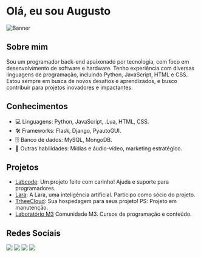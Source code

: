 # Olá, eu sou Augusto

![Banner](https://blog.csptecnologia.com/wp-content/uploads/2021/03/As-9-linguagens-de-programacao-em-alta-no-mercado-1.png)

## Sobre mim
Sou um programador back-end apaixonado por tecnologia, com foco em desenvolvimento de software e hardware. Tenho experiência com diversas linguagens de programação, incluindo Python, JavaScript, HTML e CSS. Estou sempre em busca de novos desafios e aprendizados, e busco contribuir para projetos inovadores e impactantes.

## Conhecimentos

- 💻 Linguagens: Python, JavaScript, .Lua, HTML, CSS.
- 🛠 Frameworks: Flask, Django, PyautoGUI.
- 🗄 Banco de dados: MySQL, MongoDB.
- 🚀 Outras habilidades: Mídias e áudio-vídeo, marketing estratégico.

## Projetos

- [Labcode](https://m3lab.tech): Um projeto feito com carinho! Ajuda e suporte para programadores.
- [Lara](https://discord.gg/rJSPKG8WxB): A Lara, uma inteligência artificial. Participo como sócio do projeto.
- [TrheeCloud](): Sua hospedagem para seus projeto! PS: Projeto em manutenção.
- [Laboratório M3](https://youtube.com/mand3loriano) Comunidade M3. Cursos de programação e conteúdo.

## Redes Sociais

<a href="https://bit.ly/3QlK61E" target="_blank"><img src="https://img.shields.io/badge/YouTube-FF0000?style=for-the-badge&logo=youtube&logoColor=white" target="_blank"></a>
<a href="https://instagram.com/guto.busetti" target="_blank"><img src="https://img.shields.io/badge/-Instagram-%23E4405F?style=for-the-badge&logo=instagram&logoColor=white" target="_blank"></a>
<a href = "mailto:guto.busetti@gmail.com"><img src="https://img.shields.io/badge/Gmail-D14836?style=for-the-badge&logo=gmail&logoColor=white" target="_blank"></a>
<a href="https://discord.gg/XbpmedTSez"><img src='https://img.shields.io/badge/Discord-7289DA?style=for-the-badge&logo=discord&logoColor=white'/></a>
